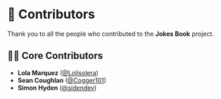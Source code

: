 # 🤝 Contributors

Thank you to all the people who contributed to the **Jokes Book** project.

## 👩‍💻 Core Contributors

- **Lola Marquez** ([@Lolisolera](https://github.com/Lolisolera))
- **Sean Coughlan** ([@Cogger101](https://github.com/Cogger101))
- **Simon Hyden** ([@sidendev](https://github.com/sidendev))
